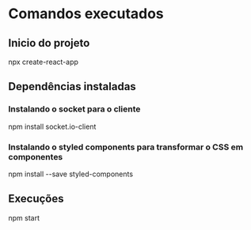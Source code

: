 # Comandos executados

## Inicio do projeto
npx create-react-app 

## Dependências instaladas

### Instalando o socket para o cliente
npm install socket.io-client

### Instalando o styled components para transformar o CSS em componentes
npm install --save styled-components

## Execuções

npm start